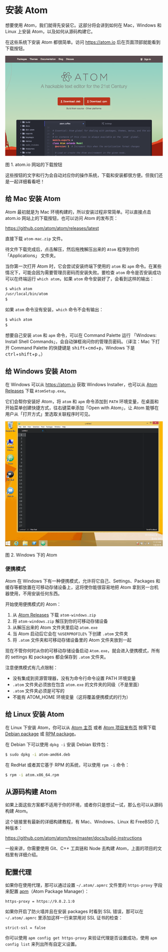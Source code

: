 # 安装 Atom

想要使用 Atom，我们就得先安装它。这部分将会讲到如何在 Mac，Windows 和 Linux 上安装 Atom，以及如何从源码构建它。

在这些系统下安装 Atom 都很简单。访问 <https://atom.io> 后在页面顶部就能看到下载按钮。

![Download buttons on atom io](./images/linux-downloads.png)

图 1. atom.io 网站的下载按钮

这些按钮的文字和行为会自动对应你的操作系统，下载和安装都很方便。但我们还是一起详细看看吧！

## 给 Mac 安装 Atom

Atom 最初就是为 Mac 环境构建的，所以安装过程非常简单。可以直接点击 atom.io 网站上的下载按钮，也可以访问 Atom 的发布页：

<https://github.com/atom/atom/releases/latest>

直接下载 `atom-mac.zip` 文件。

待文件下载完成后，点击解压，然后拖拽解压出来的 `Atom` 程序到你的 「Applications」 文件夹。

当你第一次打开 Atom 时，它会尝试安装终端下使用的 `atom` 和 `apm` 命令。在某些情况下，可能会因为需要管理员密码而安装失败。要检查 `atom` 命令是否安装成功可以在终端运行 `which atom`，如果 `atom` 命令安装好了，会看到这样的输出：

```sh
$ which atom
/usr/local/bin/atom
$
```

如果 `atom` 命令没有安装，`which` 命令不会有输出：

```sh
$ which atom
$
```

想要自己安装 `atom` 和 `apm` 命令，可以在 Command Palette 运行 「Windows: Install Shell Commands」，会自动弹框询问你的管理员密码。（译注：Mac 下打开 Command Palette 的快捷键是 <kbd>shift</kbd>+<kbd>cmd</kbd>+<kbd>p</kbd>，Windows 下是 <kbd>ctrl</kbd>+<kbd>shift</kbd>+<kbd>p</kbd> 。）

## 给 Windows 安装 Atom

在 Windows 可以从 <https://atom.io> 获取 Windows Installer，也可以从 [Atom Releases](https://github.com/atom/atom/releases/latest) 下载 `AtomSetup.exe`。

它们会帮你安装好 Atom，将 `atom` 和 `apm` 命令添加到 `PATH` 环境变量，在桌面和开始菜单创建快捷方式，往右键菜单添加「Open with Atom」，让 Atom 能够在用户从「打开方式」里选取关联程序时可见。

![Atom on Windows](./images/windows.gif)

图 2. Windows 下的 Atom

### 便携模式

Atom 在 Windows 下有一种便携模式，允许将它自己、Settings、Packages 和缓存等都放置在可移动存储设备上，这将使你能很容易地把 Atom 拿到另一台机器使用，不用安装任何东西。

开始使用便携模式的 Atom：

1. 从 [Atom Releases](https://github.com/atom/atom/releases/latest) 下载 `atom-windows.zip`
2. 将 `atom-windows.zip` 解压到你的可移动存储设备
3. 从解压出来的 Atom 文件夹里启动 `atom.exe`
4. 当 Atom 启动后它会在 `%USERPROFILE%` 下创建 `.atom` 文件夹
5. 将 `.atom` 文件夹和可移动存储设备里的 Atom 文件夹放到一起

现在不管你何时从你的可移动存储设备启动 `Atom.exe`，就会进入便携模式，所有的 settings 和 packages 都会保存到 `.atom` 文件夹。

注意便携模式有几点限制：

* 没有集成到资源管理器，没有为命令行命令设置 PATH 环境变量
* `.atom` 文件夹必须放在包含 `atom.exe` 的文件夹的同级（不是里面）
* `.atom` 文件夹必须是可写的
* 不能有 ATOM_HOME 环境变量（这将覆盖便携模式的行为）

## 给 Linux 安装 Atom

在 Linux 下安装 Atom，你可以从 [Atom 主页](https://atom.io/) 或者 [Atom 项目发布页](https://github.com/atom/atom/releases) 按需下载 [Debian package](https://atom.io/download/deb) 或 [RPM package](https://atom.io/download/rpm)。

在 Debian 下可以使用 `dpkg -i` 安装 Debian 软件包：

```sh
$ sudo dpkg -i atom-amd64.deb
```

在 RedHat 或者其它基于 RPM 的系统，可以使用 `rpm -i` 命令：

```sh
$ rpm -i atom.x86_64.rpm
```

## 从源码构建 Atom

如果上面这些方案都不适用于你的环境，或者你只是想试一试，那么也可以从源码构建 Atom。

这个链接里有最新的详细构建教程，有 Mac、Windows、Linux 和 FreeBSD 几种版本：

<https://github.com/atom/atom/tree/master/docs/build-instructions>

一般来讲，你需要使用 Git、C++ 工具链和 Node 去构建 Atom，上面的项目的文档里有详细介绍。

## 配置代理

如果你在使用代理，那可以通过设置 `~/.atom/.apmrc` 文件里的 `https-proxy` 字段来配置 [apm](https://github.com/atom/apm)（Atom Package Manager）：

```
https-proxy = https://9.0.2.1:0
```

如果你开启了防火墙并且在安装 packages 时看到 SSL 错误，那可以在 `~/.atom/.apmrc` 里添加这样一行来禁用对 SSL 证书的检查：

```
strict-ssl = false
```

你可以使用 `apm config get https-proxy` 来验证代理是否设置成功，使用 `apm config list` 来列出所有自定义设置。
